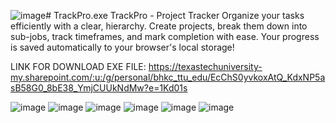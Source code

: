 ![image](https://github.com/user-attachments/assets/d495769f-3655-4625-8aa1-95641a13ac9e)# TrackPro.exe
TrackPro - Project Tracker Organize your tasks efficiently with a clear, hierarchy. Create projects, break them down into sub-jobs, track timeframes, and mark completion with ease. Your progress is saved automatically to your browser's local storage!



LINK FOR DOWNLOAD EXE FILE:
https://texastechuniversity-my.sharepoint.com/:u:/g/personal/bhkc_ttu_edu/EcChS0yvkoxAtQ_KdxNP5asB58G0_8bE38_YmjCUUkNdMw?e=1Kd01s



![image](https://github.com/user-attachments/assets/437921b3-a971-440e-ba2b-87b7475d1893)
![image](https://github.com/user-attachments/assets/127acbcc-d29c-485a-8b5c-a048eaff7c52)
![image](https://github.com/user-attachments/assets/4a5eda51-7062-479a-87c9-1cec3c52e00b)
![image](https://github.com/user-attachments/assets/adcb1301-44f9-4916-bf1a-16a71053bf26)
![image](https://github.com/user-attachments/assets/af5bb0b1-4d01-4870-8c5f-c33050fff213)
![image](https://github.com/user-attachments/assets/b5ea596b-0ad5-4a74-91e1-f5e5e016c1a5)


